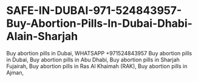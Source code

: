 # SAFE-IN-DUBAI-971-524843957-Buy-Abortion-Pills-In-Dubai-Dhabi-Alain-Sharjah
Buy abortion pills in Dubai, WHATSAPP +971524843957 Buy abortion pills in Dubai, Buy abortion pills in Abu Dhabi, Buy abortion pills in Sharjah Fujairah, Buy abortion pills in Ras Al Khaimah (RAK), Buy abortion pills in Ajman, 
